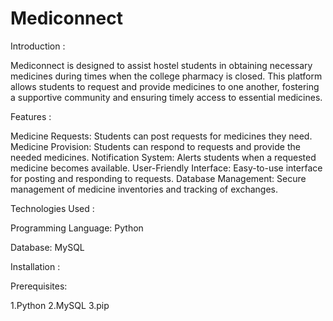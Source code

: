 # Mediconnect
Introduction :

 Mediconnect is designed to assist hostel students in obtaining necessary medicines during times when the college pharmacy is closed. This platform allows students to request and provide medicines to one another, fostering a supportive community and ensuring timely access to essential medicines.

Features :

Medicine Requests: Students can post requests for medicines they need.
Medicine Provision: Students can respond to requests and provide the needed medicines.
Notification System: Alerts students when a requested medicine becomes available.
User-Friendly Interface: Easy-to-use interface for posting and responding to requests.
Database Management: Secure management of medicine inventories and tracking of exchanges.

Technologies Used :

Programming Language: Python

Database: MySQL

Installation :

Prerequisites:

1.Python  2.MySQL   3.pip
